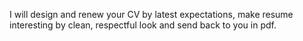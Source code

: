 I will design and renew your CV by latest expectations, make resume interesting by clean, respectful look and send back to you in pdf.
